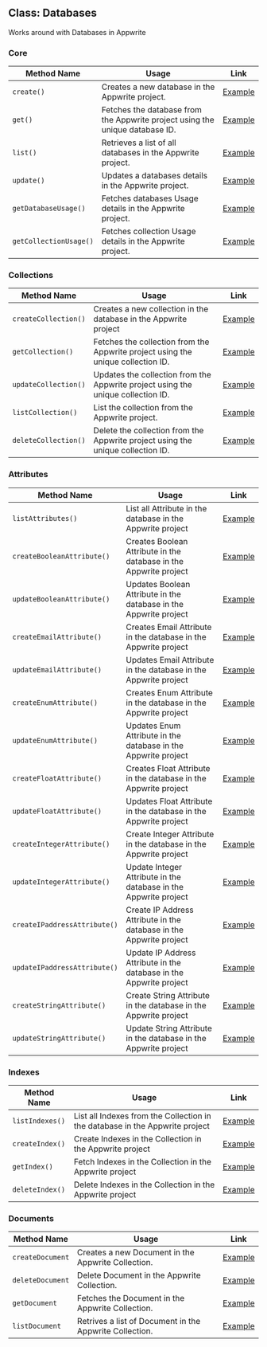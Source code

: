 ## Class: Databases
Works around with Databases in Appwrite

### Core

| Method Name | Usage                                                                                          | Link                                                   |
|-------------|------------------------------------------------------------------------------------------------|--------------------------------------------------------|
| `create()`  | Creates a new database in the Appwrite project.   | [Example](/examples/database/createDatabase.cpp) |
| `get()`  | Fetches the database from the Appwrite project using the unique database ID.                    | [Example](/examples/database/getDatabase.cpp) |
| `list()`    | Retrieves a list of all databases in the Appwrite project.                                   | [Example](/examples/database/listDatabase.cpp)  |
| `update()`    | Updates a databases details in the Appwrite project.                                   | [Example](/examples/database/updateDatabase.cpp)  |
| `getDatabaseUsage()`    | Fetches databases Usage details in the Appwrite project.                                   | [Example](/examples/database/getDatabaseUsage.cpp)  |
| `getCollectionUsage()`    | Fetches collection Usage  details in the Appwrite project.                                   | [Example](/examples/database/getCollectionUsage.cpp)  |


### Collections

| Method Name | Usage                                                                                          | Link                                                   |
|-------------|------------------------------------------------------------------------------------------------|--------------------------------------------------------|
| `createCollection()`  | Creates a new collection in the database in the Appwrite project   | [Example](/examples/database/collection/createCollection.cpp) |
| `getCollection()`  | Fetches the collection from the Appwrite project using the unique collection ID.                    | [Example](/examples/database/collection/getCollection.cpp) |
| `updateCollection()`  | Updates the collection from the Appwrite project using the unique collection ID.                    | [Example](/examples/database/collection/updateCollection.cpp) |
| `listCollection()`  | List the collection from the Appwrite project.                    | [Example](/examples/database/collection/listCollection.cpp) |
| `deleteCollection()`  | Delete the collection from the Appwrite project using the unique collection ID.                    | [Example](/examples/database/collection/deleteCollection.cpp) |

### Attributes

| Method Name | Usage                                                                                          | Link                                                   |
|-------------|------------------------------------------------------------------------------------------------|--------------------------------------------------------|
| `listAttributes()`  | List all Attribute in the database in the Appwrite project   | [Example](/examples/database/collection/attribute/listAttributes.cpp) |
| `createBooleanAttribute()`  | Creates Boolean Attribute in the database in the Appwrite project   | [Example](/examples/database/collection/attribute/createBooleanAttribute.cpp) |
| `updateBooleanAttribute()`  | Updates Boolean Attribute in the database in the Appwrite project   | [Example](/examples/database/collection/attribute/updateBooleanAttribute.cpp) |
| `createEmailAttribute()`  | Creates Email Attribute in the database in the Appwrite project   | [Example](/examples/database/collection/attribute/createEmailAttribute.cpp) |
| `updateEmailAttribute()`  | Updates Email Attribute in the database in the Appwrite project   | [Example](/examples/database/collection/attribute/updateEmailAttribute.cpp) |
| `createEnumAttribute()`  | Creates Enum Attribute in the database in the Appwrite project   | [Example](/examples/database/collection/attribute/createEnumAttribute.cpp) |
| `updateEnumAttribute()`  | Updates Enum Attribute in the database in the Appwrite project   | [Example](/examples/database/collection/attribute/updateEnumAttribute.cpp) |
| `createFloatAttribute()`  | Creates Float Attribute in the database in the Appwrite project   | [Example](/examples/database/collection/attribute/createFloatAttribute.cpp) |
| `updateFloatAttribute()`  | Updates Float Attribute in the database in the Appwrite project   | [Example](/examples/database/collection/attribute/updateFloatAttribute.cpp) |
| `createIntegerAttribute()`  | Create Integer Attribute in the database in the Appwrite project   | [Example](/examples/database/collection/attribute/createIntegerAttribute.cpp) |
| `updateIntegerAttribute()`  | Update Integer Attribute in the database in the Appwrite project   | [Example](/examples/database/collection/attribute/updateIntegerAttribute.cpp) |
| `createIPaddressAttribute()`  | Create IP Address Attribute in the database in the Appwrite project   | [Example](/examples/database/collection/attribute/createIPaddressAttribute.cpp) |
| `updateIPaddressAttribute()`  | Update IP Address Attribute in the database in the Appwrite project   | [Example](/examples/database/collection/attribute/updateIPaddressAttribute.cpp) |
| `createStringAttribute()`  | Create String Attribute in the database in the Appwrite project   | [Example](/examples/database/collection/attribute/createStringAttribute.cpp) |
| `updateStringAttribute()`  | Update String Attribute in the database in the Appwrite project   | [Example](/examples/database/collection/attribute/updateStringAttribute.cpp) |

### Indexes

| Method Name | Usage                                                                                          | Link                                                   |
|-------------|------------------------------------------------------------------------------------------------|--------------------------------------------------------|
| `listIndexes()`  | List all Indexes from the Collection in the database in the Appwrite project   | [Example](/examples/database/collection/indexes/listIndexes.cpp) |
| `createIndex()`  | Create Indexes in the Collection in the Appwrite project   | [Example](/examples/database/collection/indexes/createIndex.cpp) |
| `getIndex()`  | Fetch Indexes in the Collection in the Appwrite project   | [Example](/examples/database/collection/indexes/getIndex.cpp) |
| `deleteIndex()`  | Delete Indexes in the Collection in the Appwrite project   | [Example](/examples/database/collection/indexes/deleteIndex.cpp) |

### Documents

| Method Name | Usage                                                                                          | Link                                                   |
|-------------|------------------------------------------------------------------------------------------------|--------------------------------------------------------|
| `createDocument`  | Creates a new Document in the Appwrite Collection.   | [Example](/examples/database/collection/document/createDocument.cpp) |
| `deleteDocument`  | Delete Document in the Appwrite Collection.   | [Example](/examples/database/collection/document/deleteDocument.cpp) |
| `getDocument`  | Fetches the Document in the Appwrite Collection.   | [Example](/examples/database/collection/document/getDocument.cpp) |
| `listDocument`  | Retrives a list of Document in the Appwrite Collection.   | [Example](/examples/database/collection/document/listDocument.cpp) |
